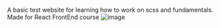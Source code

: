 A basic test website for learning how to work on scss and fundamentals. Made for React FrontEnd course
![image](https://github.com/user-attachments/assets/71fcf311-a822-4e2a-9a25-fff4101fffab)
